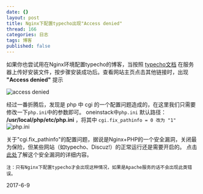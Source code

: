 ```yaml
---
date: {}
layout: post
title: Nginx下配置typecho出现"Access denied"
thread: 166
categories: 日志
tags: 博客
published: false
---
```



如果你也尝试用在Nginx环境配置typecho的博客，当按照 [typecho文档](http://docs.typecho.org/doku.php) 在服务器上传好安装文件，按步骤安装成功后。查看网站主页点击其他链接时，出现 **"Access denied"** 提示

![access denied](http://oqnsxsykk.bkt.clouddn.com/access%20denied.jpg)

经过一番折腾后，发现是 php 中 cgi 的一个配置问题造成的，在这里我们只需要修改一下`php.ini`中的参数即可。
oneinstack中` php.ini ` 默认路径： **/usr/local/php/etc/php.ini** ，将其中  ` cgi.fix_pathinfo = 0 改为 "1" ` 
![php.ini](http://oqnsxsykk.bkt.clouddn.com/vim%20php.jpg)


关于"cgi.fix_pathinfo"的配置问题，据说是Nginx+PHP的一个安全漏洞，关闭最为保险，但某些网站（如typecho、Discuz!）的正常运行还是需要开启的。
点击[此处](http://www.laruence.com/2010/05/20/1495.html)了解这个安全漏洞的详细内容。

	注：只有Nginx下配置typecho才会出现这种情况，如果是Apache服务的话不会出现此类错误。

2017-6-9
